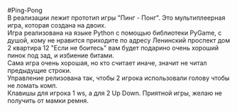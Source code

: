 #Ping-Pong         
В реализации лежит прототип игры "Пинг - Понг". Это мультиплеерная игра, которая создана на двоих.      
Игра реализована на языке Python с помощью библиотеки PyGame, с душой, кому не нравится приходите по адресу Ленинский проспект дом 2 квартира 12 "Если не боитесь" вам будет подарино очень хороший пинок под зад, и избиение битами.             
Сама игра очень хорошая, но кто считает иначе, значит не читал предыдущие строки.      
Управление релизована так, чтобы 2 игрока использовали голову чтобы не ломать комп.       
Клавишы для игрока 1 ws, а для 2 Up Down. Приятной игры, желаю не получить от мамки ремня.            
